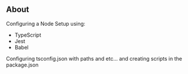 ## About

Configuring a Node Setup using:

- TypeScript
- Jest
- Babel

Configuring tsconfig.json with paths and etc... and creating scripts in the package.json
